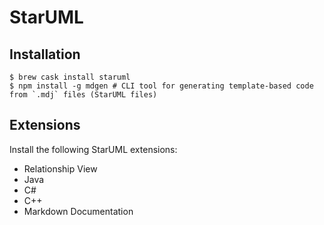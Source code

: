 # StarUML

## Installation

```ShellSession
$ brew cask install staruml
$ npm install -g mdgen # CLI tool for generating template-based code from `.mdj` files (StarUML files)
```

## Extensions

Install the following StarUML extensions:
* Relationship View
* Java
* C#
* C++
* Markdown Documentation

